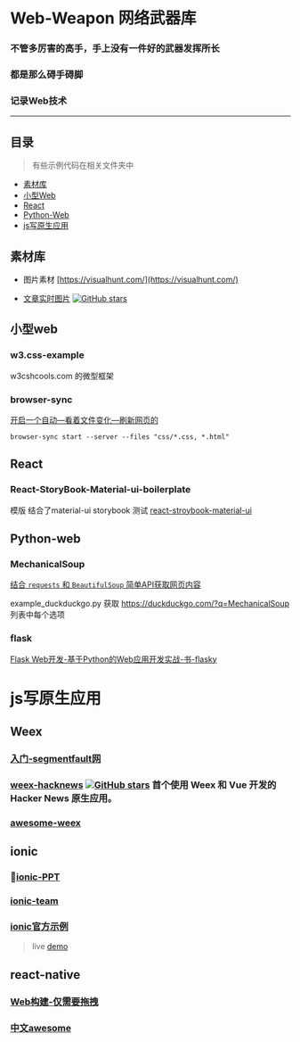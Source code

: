 # Web-Weapon  网络武器库

### 不管多厉害的高手，手上没有一件好的武器发挥所长

### 都是那么碍手碍脚

### 记录Web技术

---

## 目录

>有些示例代码在相关文件夹中

- [素材库](#素材库)
- [小型Web](#小型Web)
- [React](#React)
- [Python-Web](#Python-Web)
- [js写原生应用](#js写原生应用)


## 素材库

- 图片素材 [https://visualhunt.com/](https://visualhunt.com/)

- [文章实时图片](https://shields.io/)
[![GitHub stars](https://img.shields.io/github/stars/chinanf-boy/Web-Weapon.svg)](https://github.com/chinanf-boy/Web-Weapon/stargazers)

## 小型web

### w3.css-example

w3cshcools.com 的微型框架

### browser-sync 

[开启一个自动—看着文件变化—刷新网页的](http://www.browsersync.cn/)

```
browser-sync start --server --files "css/*.css, *.html"
```

## React

### React-StoryBook-Material-ui-boilerplate

模版 结合了material-ui storybook 测试 
[react-stroybook-material-ui](https://github.com/sm-react/storybook-boilerplate)

## Python-web

### MechanicalSoup

[结合 ``requests`` 和 ``BeautifulSoup`` 简单API获取网页内容](https://github.com/MechanicalSoup/MechanicalSoup)

example_duckduckgo.py 
获取 https://duckduckgo.com/?q=MechanicalSoup 列表中每个选项

### flask

[Flask Web开发-基于Python的Web应用开发实战-书-flasky](https://github.com/miguelgrinberg/flasky)


# js写原生应用

## Weex

### [入门-segmentfault网](https://segmentfault.com/a/1190000010984857)

### [weex-hacknews](https://github.com/weexteam/weex-hackernews) [![GitHub stars](https://img.shields.io/github/stars/weexteam/weex-hackernews.svg)]() 首个使用 Weex 和 Vue 开发的 Hacker News 原生应用。

### [awesome-weex](https://github.com/joggerplus/awesome-weex)

## ionic


### [ionic-PPT](https://adamdbradley.github.io/building-with-ionic2/#/)

### [ionic-team](https://github.com/ionic-team)

### [ionic官方示例](https://github.com/ionic-team/ionic-conference-app)
>live [demo](http://ionic-team.github.io/ionic-conference-app/www/)

## react-native

### [Web构建-仅需要拖拽](https://snack.expo.io/)

### [中文awesome](https://github.com/crazycodeboy/react-native-awesome)